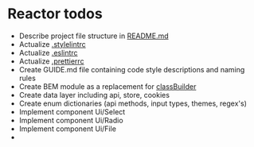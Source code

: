 # Reactor todos

- Describe project file structure in [README.md](README.md)
- Actualize [.stylelintrc](.stylelintrc)
- Actualize [.eslintrc](.eslintrc)
- Actualize [.prettierrc](.prettierrc)
- Create GUIDE.md file containing code style descriptions and naming rules
- Create BEM module as a replacement for [classBuilder](./src/plugins/classBuilder.tsx)
- Create data layer including api, store, cookies
- Create enum dictionaries (api methods, input types, themes, regex's)
- Implement component Ui/Select
- Implement component Ui/Radio
- Implement component Ui/File
-
